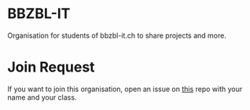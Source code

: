 # BBZBL-IT
Organisation for students of bbzbl-it.ch to share projects and more.

# Join Request
If you want to join this organisation, open an issue on [this](https://github.com/bbzblit/.github) repo with your name and your class.
